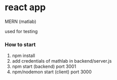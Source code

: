 # react app
MERN (matlab)

used for testing

### How to start
1. npm install
2. add credentials of mathlab in backend/server.js
3. npm start (backend) port 3001
4. npm/nodemon start (client) port 3000
